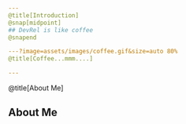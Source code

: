 ```yaml
---
@title[Introduction]
@snap[midpoint]
## DevRel is like coffee
@snapend

---?image=assets/images/coffee.gif&size=auto 80%
@title[Coffee...mmm....]

---
```

@title[About Me]

## About Me
